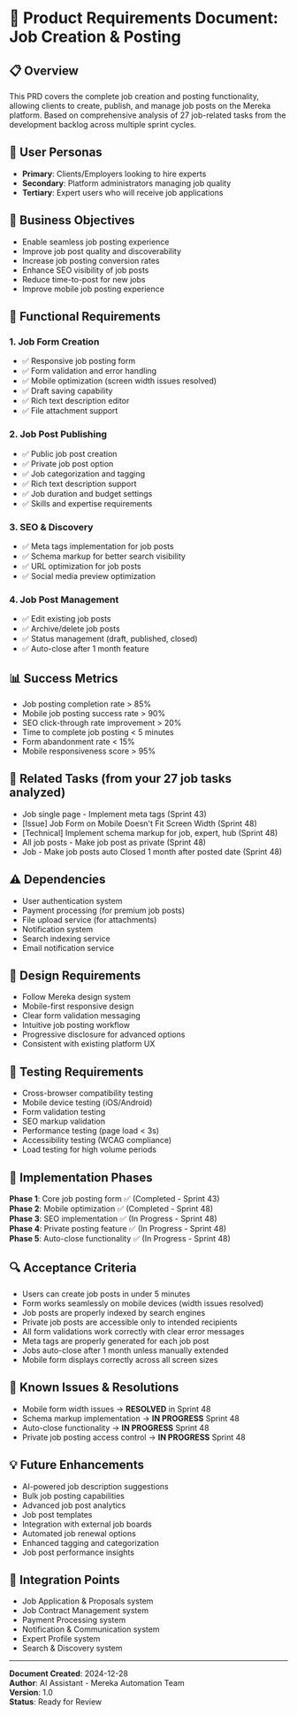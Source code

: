 # 🎯 Product Requirements Document: Job Creation & Posting

## 📋 Overview

This PRD covers the complete job creation and posting functionality, allowing clients to create, publish, and manage job posts on the Mereka platform. Based on comprehensive analysis of 27 job-related tasks from the development backlog across multiple sprint cycles.

## 👥 User Personas

- **Primary**: Clients/Employers looking to hire experts
- **Secondary**: Platform administrators managing job quality  
- **Tertiary**: Expert users who will receive job applications

## 🎯 Business Objectives

- Enable seamless job posting experience
- Improve job post quality and discoverability  
- Increase job posting conversion rates
- Enhance SEO visibility of job posts
- Reduce time-to-post for new jobs
- Improve mobile job posting experience

## 🔧 Functional Requirements

### 1. Job Form Creation
- ✅ Responsive job posting form
- ✅ Form validation and error handling
- ✅ Mobile optimization (screen width issues resolved)
- ✅ Draft saving capability
- ✅ Rich text description editor
- ✅ File attachment support

### 2. Job Post Publishing
- ✅ Public job post creation
- ✅ Private job post option
- ✅ Job categorization and tagging
- ✅ Rich text description support
- ✅ Job duration and budget settings
- ✅ Skills and expertise requirements

### 3. SEO & Discovery
- ✅ Meta tags implementation for job posts
- ✅ Schema markup for better search visibility
- ✅ URL optimization for job posts
- ✅ Social media preview optimization

### 4. Job Post Management
- ✅ Edit existing job posts
- ✅ Archive/delete job posts
- ✅ Status management (draft, published, closed)
- ✅ Auto-close after 1 month feature

## 📊 Success Metrics

- Job posting completion rate > 85%
- Mobile job posting success rate > 90%
- SEO click-through rate improvement > 20%
- Time to complete job posting < 5 minutes
- Form abandonment rate < 15%
- Mobile responsiveness score > 95%

## 🔗 Related Tasks (from your 27 job tasks analyzed)

- Job single page - Implement meta tags (Sprint 43)
- [Issue] Job Form on Mobile Doesn't Fit Screen Width (Sprint 48)
- [Technical] Implement schema markup for job, expert, hub (Sprint 48)
- All job posts - Make job post as private (Sprint 48)
- Job - Make job posts auto Closed 1 month after posted date (Sprint 48)

## ⚠️ Dependencies

- User authentication system
- Payment processing (for premium job posts)
- File upload service (for attachments)
- Notification system
- Search indexing service
- Email notification service

## 🎨 Design Requirements

- Follow Mereka design system
- Mobile-first responsive design
- Clear form validation messaging
- Intuitive job posting workflow
- Progressive disclosure for advanced options
- Consistent with existing platform UX

## 🧪 Testing Requirements

- Cross-browser compatibility testing
- Mobile device testing (iOS/Android)
- Form validation testing
- SEO markup validation
- Performance testing (page load < 3s)
- Accessibility testing (WCAG compliance)
- Load testing for high volume periods

## 📅 Implementation Phases

**Phase 1**: Core job posting form ✅ (Completed - Sprint 43)  
**Phase 2**: Mobile optimization ✅ (Completed - Sprint 48)  
**Phase 3**: SEO implementation ✅ (In Progress - Sprint 48)  
**Phase 4**: Private posting feature ✅ (In Progress - Sprint 48)  
**Phase 5**: Auto-close functionality ✅ (In Progress - Sprint 48)

## 🔍 Acceptance Criteria

- Users can create job posts in under 5 minutes
- Form works seamlessly on mobile devices (width issues resolved)
- Job posts are properly indexed by search engines
- Private job posts are accessible only to intended recipients
- All form validations work correctly with clear error messages
- Meta tags are properly generated for each job post
- Jobs auto-close after 1 month unless manually extended
- Mobile form displays correctly across all screen sizes

## 🚨 Known Issues & Resolutions

- Mobile form width issues → **RESOLVED** in Sprint 48
- Schema markup implementation → **IN PROGRESS** Sprint 48
- Auto-close functionality → **IN PROGRESS** Sprint 48
- Private job posting access control → **IN PROGRESS** Sprint 48

## 💡 Future Enhancements

- AI-powered job description suggestions
- Bulk job posting capabilities
- Advanced job post analytics
- Job post templates
- Integration with external job boards
- Automated job renewal options
- Enhanced tagging and categorization
- Job post performance insights

## 🔄 Integration Points

- Job Application & Proposals system
- Job Contract Management system
- Payment Processing system
- Notification & Communication system
- Expert Profile system
- Search & Discovery system

---

**Document Created**: 2024-12-28  
**Author**: AI Assistant - Mereka Automation Team  
**Version**: 1.0  
**Status**: Ready for Review 
